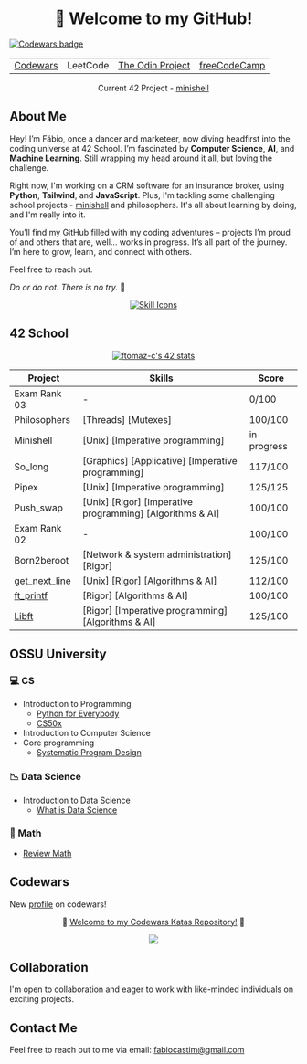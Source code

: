 <div align="center">
  <h1>👋 Welcome to my GitHub!</h1>
</div>

<div style="display: inline-block" align="left">
  <a href="https://www.codewars.com/">
    <img src="https://www.codewars.com/users/ftomaz-c/badges/micro" alt="Codewars badge" />
  </a>
</div>

<div align="center">
  <table>
    <tr>
      <td><a href="https://github.com/ftomaz-c/Codewars">Codewars</a></td>
      <td>LeetCode</td>
      <td><a href="https://github.com/ftomaz-c/The_Odin_Project.git">The Odin Project</a></td>
      <td><a href="https://github.com/ftomaz-c/freeCodeCamp">freeCodeCamp</a></td>
    </tr>
  </table>
  <p>Current 42 Project - <a href="https://github.com/ftomaz-c/Minishell">minishell</a></p>
</div>

## About Me
Hey! I’m Fábio, once a dancer and marketeer, now diving headfirst into the coding universe at 42 School. I’m fascinated by **Computer Science**, **AI**, and **Machine Learning**. Still wrapping my head around it all, but loving the challenge.

Right now, I'm working on a CRM software for an insurance broker, using **Python**, **Tailwind**, and **JavaScript**. Plus, I'm tackling some challenging school projects - [minishell](https://github.com/ftomaz-c/Minishell) and philosophers. It's all about learning by doing, and I'm really into it.

You’ll find my GitHub filled with my coding adventures – projects I’m proud of and others that are, well... works in progress. It’s all part of the journey. I’m here to grow, learn, and connect with others.

Feel free to reach out.

_Do or do not. There is no try._ 🚀

<p align="center">
  <a href="https://skillicons.dev">
    <img src="https://skillicons.dev/icons?i=c,python,linux,vscode,vim,git,github,docker,django,html,tailwind,css" alt="Skill Icons" />
  </a>
</p>



## 42 School

<div align="center">
  
  [![ftomaz-c's 42 stats](https://badge.mediaplus.ma/black/ftomaz-c?1337Badge=off&UM6P=off)](https://github.com/oakoudad/badge42)
</div>

<div align="center">

|Project|Skills|Score|
|---|---|---|
|Exam Rank 03|-|0/100|
|Philosophers|[Threads] [Mutexes]| 100/100 |
|Minishell|[Unix] [Imperative programming]| in progress |
|So_long|[Graphics] [Applicative] [Imperative programming]| 117/100 |
|Pipex|[Unix] [Imperative programming] | 125/125|
|Push_swap|[Unix] [Rigor] [Imperative programming] [Algorithms & AI]|100/100|
|Exam Rank 02|-|100/100|
|Born2beroot|[Network & system administration] [Rigor]|125/100|
|get_next_line|[Unix] [Rigor] [Algorithms & AI]|112/100|
|[ft_printf](https://github.com/ftomaz-c/Printf.git)|[Rigor] [Algorithms & AI]|100/100|
|[Libft](https://github.com/ftomaz-c/Libft.git)|[Rigor] [Imperative programming] [Algorithms & AI]|125/100|
</div>


## OSSU University

### 💻 CS
- Introduction to Programming
  - [Python for Everybody](https://www.py4e.com/lessons)
  - [CS50x](https://cs50.harvard.edu/x/2024/)
- Introduction to Computer Science
- Core programming
  - [Systematic Program Design](https://learning.edx.org/course/course-v1:UBCx+SPD1x+2T2015)

### 📉 Data Science
- Introduction to Data Science
  - [What is Data Science](https://www.coursera.org/learn/what-is-datascience)

### 🔢 Math
- [Review Math](https://www.khanacademy.org/profile/me/courses)

## Codewars

New [profile](https://www.codewars.com/users/ftomaz-c) on codewars!

<div align="center">
  
🚀 [Welcome to my Codewars Katas Repository!](https://github.com/ftomaz-c/Codewars.git) 🚀 </div>

<p align="center">
  <a href="https://www.codewars.com/">
    <img src="https://www.codewars.com/users/ftomaz-c/badges/large" />
  </a>
</p>

## Collaboration
I'm open to collaboration and eager to work with like-minded individuals on exciting projects.

## Contact Me
Feel free to reach out to me via email: [fabiocastim@gmail.com](mailto:fabiocastim@gmail.com)

